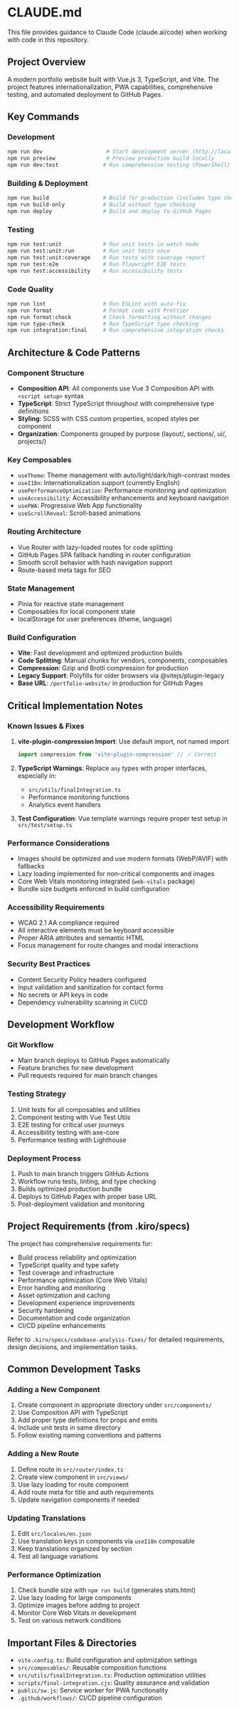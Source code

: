 # CLAUDE.md

This file provides guidance to Claude Code (claude.ai/code) when working with code in this repository.

## Project Overview

A modern portfolio website built with Vue.js 3, TypeScript, and Vite. The project features internationalization, PWA capabilities, comprehensive testing, and automated deployment to GitHub Pages.

## Key Commands

### Development

```bash
npm run dev                    # Start development server (http://localhost:5173)
npm run preview                # Preview production build locally
npm run dev:test              # Run comprehensive testing (PowerShell)
```

### Building & Deployment

```bash
npm run build                 # Build for production (includes type checking)
npm run build-only            # Build without type checking
npm run deploy                # Build and deploy to GitHub Pages
```

### Testing

```bash
npm run test:unit             # Run unit tests in watch mode
npm run test:unit:run         # Run unit tests once
npm run test:unit:coverage    # Run tests with coverage report
npm run test:e2e              # Run Playwright E2E tests
npm run test:accessibility    # Run accessibility tests
```

### Code Quality

```bash
npm run lint                  # Run ESLint with auto-fix
npm run format                # Format code with Prettier
npm run format:check          # Check formatting without changes
npm run type-check            # Run TypeScript type checking
npm run integration:final     # Run comprehensive integration checks
```

## Architecture & Code Patterns

### Component Structure

- **Composition API**: All components use Vue 3 Composition API with `<script setup>` syntax
- **TypeScript**: Strict TypeScript throughout with comprehensive type definitions
- **Styling**: SCSS with CSS custom properties, scoped styles per component
- **Organization**: Components grouped by purpose (layout/, sections/, ui/, projects/)

### Key Composables

- `useTheme`: Theme management with auto/light/dark/high-contrast modes
- `useI18n`: Internationalization support (currently English)
- `usePerformanceOptimization`: Performance monitoring and optimization
- `useAccessibility`: Accessibility enhancements and keyboard navigation
- `usePWA`: Progressive Web App functionality
- `useScrollReveal`: Scroll-based animations

### Routing Architecture

- Vue Router with lazy-loaded routes for code splitting
- GitHub Pages SPA fallback handling in router configuration
- Smooth scroll behavior with hash navigation support
- Route-based meta tags for SEO

### State Management

- Pinia for reactive state management
- Composables for local component state
- localStorage for user preferences (theme, language)

### Build Configuration

- **Vite**: Fast development and optimized production builds
- **Code Splitting**: Manual chunks for vendors, components, composables
- **Compression**: Gzip and Brotli compression for production
- **Legacy Support**: Polyfills for older browsers via @vitejs/plugin-legacy
- **Base URL**: `/portfolio-website/` in production for GitHub Pages

## Critical Implementation Notes

### Known Issues & Fixes

1. **vite-plugin-compression Import**: Use default import, not named import

   ```typescript
   import compression from 'vite-plugin-compression' // ✓ Correct
   ```

2. **TypeScript Warnings**: Replace `any` types with proper interfaces, especially in:
   - `src/utils/finalIntegration.ts`
   - Performance monitoring functions
   - Analytics event handlers

3. **Test Configuration**: Vue template warnings require proper test setup in `src/test/setup.ts`

### Performance Considerations

- Images should be optimized and use modern formats (WebP/AVIF) with fallbacks
- Lazy loading implemented for non-critical components and images
- Core Web Vitals monitoring integrated (`web-vitals` package)
- Bundle size budgets enforced in build configuration

### Accessibility Requirements

- WCAG 2.1 AA compliance required
- All interactive elements must be keyboard accessible
- Proper ARIA attributes and semantic HTML
- Focus management for route changes and modal interactions

### Security Best Practices

- Content Security Policy headers configured
- Input validation and sanitization for contact forms
- No secrets or API keys in code
- Dependency vulnerability scanning in CI/CD

## Development Workflow

### Git Workflow

- Main branch deploys to GitHub Pages automatically
- Feature branches for new development
- Pull requests required for main branch changes

### Testing Strategy

1. Unit tests for all composables and utilities
2. Component testing with Vue Test Utils
3. E2E testing for critical user journeys
4. Accessibility testing with axe-core
5. Performance testing with Lighthouse

### Deployment Process

1. Push to main branch triggers GitHub Actions
2. Workflow runs tests, linting, and type checking
3. Builds optimized production bundle
4. Deploys to GitHub Pages with proper base URL
5. Post-deployment validation and monitoring

## Project Requirements (from .kiro/specs)

The project has comprehensive requirements for:

- Build process reliability and optimization
- TypeScript quality and type safety
- Test coverage and infrastructure
- Performance optimization (Core Web Vitals)
- Error handling and monitoring
- Asset optimization and caching
- Development experience improvements
- Security hardening
- Documentation and code organization
- CI/CD pipeline enhancements

Refer to `.kiro/specs/codebase-analysis-fixes/` for detailed requirements, design decisions, and implementation tasks.

## Common Development Tasks

### Adding a New Component

1. Create component in appropriate directory under `src/components/`
2. Use Composition API with TypeScript
3. Add proper type definitions for props and emits
4. Include unit tests in same directory
5. Follow existing naming conventions and patterns

### Adding a New Route

1. Define route in `src/router/index.ts`
2. Create view component in `src/views/`
3. Use lazy loading for route component
4. Add route meta for title and auth requirements
5. Update navigation components if needed

### Updating Translations

1. Edit `src/locales/en.json`
2. Use translation keys in components via `useI18n` composable
3. Keep translations organized by section
4. Test all language variations

### Performance Optimization

1. Check bundle size with `npm run build` (generates stats.html)
2. Use lazy loading for large components
3. Optimize images before adding to project
4. Monitor Core Web Vitals in development
5. Test on various network conditions

## Important Files & Directories

- `vite.config.ts`: Build configuration and optimization settings
- `src/composables/`: Reusable composition functions
- `src/utils/finalIntegration.ts`: Production optimization utilities
- `scripts/final-integration.cjs`: Quality assurance and validation
- `public/sw.js`: Service worker for PWA functionality
- `.github/workflows/`: CI/CD pipeline configuration
